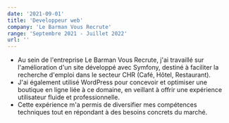 ```yaml
---
date: '2021-09-01'
title: 'Developpeur web'
company: 'Le Barman Vous Recrute'
range: 'Septembre 2021 - Juillet 2022'
url: ''
---
```


- Au sein de l'entreprise Le Barman Vous Recrute, j'ai travaillé sur l'amélioration d'un site développé avec Symfony, destiné à faciliter la recherche d'emploi dans le secteur CHR (Café, Hôtel, Restaurant).
- J'ai également utilisé WordPress pour concevoir et optimiser une boutique en ligne liée à ce domaine, en veillant à offrir une expérience utilisateur fluide et professionnelle.
- Cette expérience m'a permis de diversifier mes compétences techniques tout en répondant à des besoins concrets du marché.
